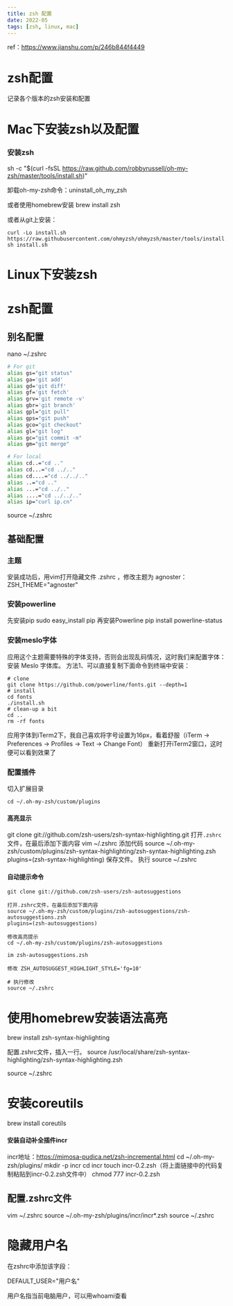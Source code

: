 ```yaml
---
title: zsh 配置
date: 2022-05
tags: [zsh, linux, mac]
---
```


ref：https://www.jianshu.com/p/246b844f4449

# zsh配置
记录各个版本的zsh安装和配置


# Mac下安装zsh以及配置

### 安装zsh
sh -c "$(curl -fsSL https://raw.github.com/robbyrussell/oh-my-zsh/master/tools/install.sh)"

卸载oh-my-zsh命令：uninstall_oh_my_zsh

或者使用homebrew安装
brew install zsh

或者从git上安装：
```
curl -Lo install.sh https://raw.githubusercontent.com/ohmyzsh/ohmyzsh/master/tools/install.sh
sh install.sh
```


# Linux下安装zsh



# zsh配置

## 别名配置
nano ~/.zshrc
```bash
# For git
alias gs="git status"
alias ga='git add'
alias gd='git diff'
alias gf='git fetch'
alias grv='git remote -v'
alias gbr='git branch'
alias gpl="git pull"
alias gps="git push"
alias gco="git checkout"
alias gl="git log"
alias gc="git commit -m"
alias gm="git merge"

# For local
alias cd..="cd .."
alias cd...="cd ../.."
alias cd....="cd ../../.."
alias ..="cd .."
alias ...="cd ../.."
alias ....="cd ../../.."
alias ip="curl ip.cn"
```
source ~/.zshrc

## 基础配置
### 主题
安装成功后，用vim打开隐藏文件 .zshrc ，修改主题为 agnoster：
ZSH_THEME="agnoster"

### 安装powerline
先安装pip
sudo easy_install pip
再安装Powerline
pip install powerline-status

### 安装meslo字体
应用这个主题需要特殊的字体支持，否则会出现乱码情况，这时我们来配置字体：
安装 Meslo 字体库。
方法1、可以直接复制下面命令到终端中安装：
```
# clone
git clone https://github.com/powerline/fonts.git --depth=1
# install
cd fonts
./install.sh
# clean-up a bit
cd ..
rm -rf fonts
```
应用字体到iTerm2下，我自己喜欢将字号设置为16px，看着舒服（iTerm -> Preferences -> Profiles -> Text -> Change Font）
重新打开iTerm2窗口，这时便可以看到效果了

### 配置插件
切入扩展目录
    
    cd ~/.oh-my-zsh/custom/plugins

#### 高亮显示
git clone git://github.com/zsh-users/zsh-syntax-highlighting.git
打开`.zshrc`文件，在最后添加下面内容
vim  ~/.zshrc
添加代码
source ~/.oh-my-zsh/custom/plugins/zsh-syntax-highlighting/zsh-syntax-highlighting.zsh
plugins=(zsh-syntax-highlighting)
保存文件。
执行
source ~/.zshrc

#### 自动提示命令
    git clone git://github.com/zsh-users/zsh-autosuggestions

    打开.zshrc文件，在最后添加下面内容
    source ~/.oh-my-zsh/custom/plugins/zsh-autosuggestions/zsh-autosuggestions.zsh
    plugins=(zsh-autosuggestions)

    修改高亮提示
    cd ~/.oh-my-zsh/custom/plugins/zsh-autosuggestions

    im zsh-autosuggestions.zsh 

    修改 ZSH_AUTOSUGGEST_HIGHLIGHT_STYLE='fg=10' 

    # 执行修改
    source ~/.zshrc


# 使用homebrew安装语法高亮
brew install zsh-syntax-highlighting

配置.zshrc文件，插入一行。
source /usr/local/share/zsh-syntax-highlighting/zsh-syntax-highlighting.zsh

source ~/.zshrc


# 安装coreutils
brew install coreutils

#### 安装自动补全插件incr
incr地址：https://mimosa-pudica.net/zsh-incremental.html
cd ~/.oh-my-zsh/plugins/
mkdir -p incr
cd incr
touch incr-0.2.zsh（将上面链接中的代码复制粘贴到incr-0.2.zsh文件中）
chmod 777 incr-0.2.zsh

## 配置.zshrc文件
 vim ~/.zshrc
 source ~/.oh-my-zsh/plugins/incr/incr*.zsh
 source ~/.zshrc 
 
# 隐藏用户名
在zshrc中添加该字段：

DEFAULT_USER="用户名"

用户名指当前电脑用户，可以用whoami查看





